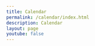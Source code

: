 ```yaml
---
title: Calendar
permalink: /calendar/index.html
description: Calendar
layout: page
youtube: false
---
```


